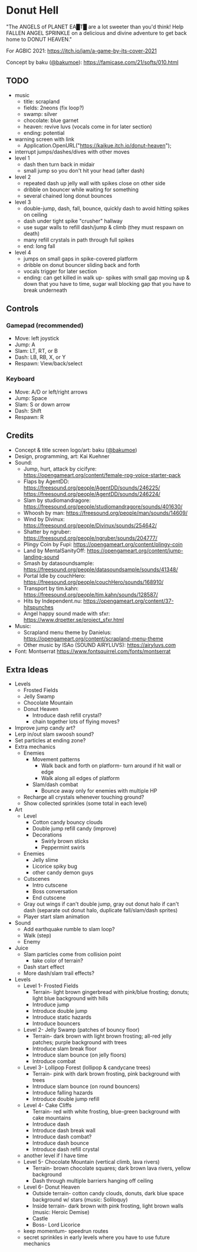 # Donut Hell

"The ANGELS of PLANET EA█T█ are a lot sweeter than you'd think! Help FALLEN ANGEL SPRINKLE on a delicious and divine adventure to get back home to DONUT HEAVEN."

For AGBIC 2021: https://itch.io/jam/a-game-by-its-cover-2021

Concept by baku ([@bakumoe](https://twitter.com/bakumoe)): https://famicase.com/21/softs/010.html

## TODO

- music
	- title: scrapland
	- fields: 2neons (fix loop?)
	- swamp: silver
	- chocolate: blue garnet
	- heaven: revive luvs (vocals come in for later section)
	- ending: potential
- warning screen with link
	- Application.OpenURL("https://kaikue.itch.io/donut-heaven");
- interrupt jumps/dashes/dives with other moves
- level 1
	- dash then turn back in midair
	- small jump so you don't hit your head (after dash)
- level 2
	- repeated dash up jelly wall with spikes close on other side
	- dribble on bouncer while waiting for something
	- several chained long donut bounces
- level 3
	- double-jump, dash, fall, bounce, quickly dash to avoid hitting spikes on ceiling
	- dash under tight spike "crusher" hallway
	- use sugar walls to refill dash/jump & climb (they must respawn on death)
	- many refill crystals in path through full spikes
	- end: long fall
- level 4
	- jumps on small gaps in spike-covered platform
	- dribble on donut bouncer sliding back and forth
	- vocals trigger for later section
	- ending: can get killed in walk up- spikes with small gap moving up & down that you have to time, sugar wall blocking gap that you have to break underneath

## Controls

### Gamepad (recommended)

- Move: left joystick
- Jump: A
- Slam: LT, RT, or B
- Dash: LB, RB, X, or Y
- Respawn: View/back/select

### Keyboard

- Move: A/D or left/right arrows
- Jump: Space
- Slam: S or down arrow
- Dash: Shift
- Respawn: R

## Credits

- Concept & title screen logo/art: baku ([@bakumoe](https://twitter.com/bakumoe))
- Design, programming, art: Kai Kuehner
- Sound:
	- Jump, hurt, attack by cicifyre: https://opengameart.org/content/female-rpg-voice-starter-pack
	- Flaps by AgentDD: https://freesound.org/people/AgentDD/sounds/246225/ https://freesound.org/people/AgentDD/sounds/246224/
	- Slam by studiomandragore: https://freesound.org/people/studiomandragore/sounds/401630/
	- Whoosh by man: https://freesound.org/people/man/sounds/14609/
	- Wind by Divinux: https://freesound.org/people/Divinux/sounds/254642/
	- Shatter by ngruber: https://freesound.org/people/ngruber/sounds/204777/
	- Plingy Coin by Fupi: https://opengameart.org/content/plingy-coin
	- Land by MentalSanityOff: https://opengameart.org/content/jump-landing-sound
	- Smash by datasoundsample: https://freesound.org/people/datasoundsample/sounds/41348/
	- Portal Idle by couchHero: https://freesound.org/people/couchHero/sounds/168910/
	- Transport by tim.kahn: https://freesound.org/people/tim.kahn/sounds/128587/
	- Hits by Independent.nu: https://opengameart.org/content/37-hitspunches
	- Angel happy sound made with sfxr: https://www.drpetter.se/project_sfxr.html
- Music:
	- Scrapland menu theme by Danielus: https://opengameart.org/content/scrapland-menu-theme
	- Other music by ISAo (SOUND AIRYLUVS): https://airyluvs.com
- Font: Montserrat https://www.fontsquirrel.com/fonts/montserrat

## Extra Ideas

- Levels
	- Frosted Fields
	- Jelly Swamp
	- Chocolate Mountain
	- Donut Heaven
		- Introduce dash refill crystal?
		- chain together lots of flying moves?
- Improve jump candy art?
- Lerp in/out slam swoosh sound?
- Set particles at ending zone?
- Extra mechanics
	- Enemies
		- Movement patterns
			- Walk back and forth on platform- turn around if hit wall or edge
			- Walk along all edges of platform
		- Slam/dash combat
			- Bounce away only for enemies with multiple HP
	- Recharge all crystals whenever touching ground?
	- Show collected sprinkles (some total in each level)
- Art
	- Level
		- Cotton candy bouncy clouds
		- Double jump refill candy (improve)
		- Decorations
			- Swirly brown sticks
			- Peppermint swirls
	- Enemies
		- Jelly slime
		- Licorice spiky bug
		- other candy demon guys
	- Cutscenes
		- Intro cutscene
		- Boss conversation
		- End cutscene
	- Gray out wings if can't double jump, gray out donut halo if can't dash (separate out donut halo, duplicate fall/slam/dash sprites)
	- Player start slam animation
- Sound
	- Add earthquake rumble to slam loop?
	- Walk (step)
	- Enemy
- Juice
	- Slam particles come from collision point
		- take color of terrain?
	- Dash start effect
	- More dash/slam trail effects?
- Levels
	- Level 1- Frosted Fields
		- Terrain- light brown gingerbread with pink/blue frosting; donuts; light blue background with hills
		- Introduce jump
		- Introduce double jump
		- Introduce static hazards
		- Introduce bouncers
	- Level 2- Jelly Swamp (patches of bouncy floor)
		- Terrain- dark brown with light brown frosting; all-red jelly patches; purple background with trees
		- Introduce slam break floor
		- Introduce slam bounce (on jelly floors)
		- Introduce combat
	- Level 3- Lollipop Forest (lollipop & candycane trees)
		- Terrain- pink with dark brown frosting, pink background with trees
		- Introduce slam bounce (on round bouncers)
		- Introduce falling hazards
		- Introduce double jump refill
	- Level 4- Cake Cliffs
		- Terrain- red with white frosting, blue-green background with cake mountains
		- Introduce dash
		- Introduce dash break wall
		- Introduce dash combat?
		- Introduce dash bounce
		- Introduce dash refill crystal
	- another level if I have time
	- Level 5- Chocolate Mountain (vertical climb, lava rivers)
		- Terrain- brown chocolate squares; dark brown lava rivers, yellow background
		- Dash through multiple barriers hanging off ceiling
	- Level 6- Donut Heaven
		- Outside terrain- cotton candy clouds, donuts, dark blue space background w/ stars (music: Soliloquy)
		- Inside terrain- dark brown with pink frosting, light brown walls (music: Heroic Demise)
		- Castle
		- Boss- Lord Licorice
	- keep momentum- speedrun routes
	- secret sprinkles in early levels where you have to use future mechanics